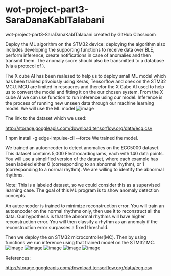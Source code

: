 # wot-project-part3-SaraDanaKablTalabani
wot-project-part3-SaraDanaKablTalabani created by GitHub Classroom

Deploy the ML algorithm on the STM32 device: deploying the algorithm also includes developing the supporting
functions to receive data over BLE, perform inference, create notifications in case of anomalies and then
transmit them. The anomaly score should also be transmitted to a database (via a protocol of ).

The X cube AI has been realesed to help us to deploy small ML model which has been trained privoiusly using Keras, Tensorflow and onex on the STM32 MCU. MCU are limited in resoucres and therefor the X Cube AI used to help us to convert the model and fitting it on the our chosen system. From the X cube AI we can use function to run inference using our model.
Inference is the process of running new unseen data through our machine learning model.
We will use the ML model 
![image](https://user-images.githubusercontent.com/101463904/186467538-38f21c8e-2c1d-4286-a187-511eaffae21a.png)


The link to the dataset which we used:

http://storage.googleapis.com/download.tensorflow.org/data/ecg.csv



1 npm install -g edge-impulse-cli --force
We trained the model.

We trained an autoencoder to detect anomalies on the ECG5000 dataset. This dataset contains 5,000 Electrocardiograms, each with 140 data points. You will use a simplified version of the dataset, where each example has been labeled either 0 (corresponding to an abnormal rhythm), or 1 (corresponding to a normal rhythm). We are willing to identify the abnormal rhythms.

Note: This is a labeled dataset, so we could consider this as a supervised learning case. The goal of this ML program is to show anomaly detection concepts.

An autoencoder is trained to minimize reconstruction error. You will train an autoencoder on the normal rhythms only, then use it to reconstruct all the data. Our hypothesis is that the abnormal rhythms will have higher reconstruction error. You will then classify a rhythm as an anomaly if the reconstruction error surpasses a fixed threshold.

Then we deploy the on STM32 microcontroller(MC).
Then by using functions we run inference using that trained model on the STM32 MC.
![image](https://user-images.githubusercontent.com/101463904/184451368-f0c676d0-1019-494b-8246-38243d0ab6c7.png)
![image](https://user-images.githubusercontent.com/101463904/184451968-0189a96a-4da4-4da5-beee-3abb4acad278.png)
![image](https://user-images.githubusercontent.com/101463904/184452475-619767ad-23b0-41b0-bc7d-c298486835ef.png)
![image](https://user-images.githubusercontent.com/101463904/184452555-0da91982-4a07-4cbf-868d-657bfef5e45c.png)
![image](https://user-images.githubusercontent.com/101463904/184453216-5928d356-14ca-45dc-8d3a-efb1faffdd48.png)


References:

http://storage.googleapis.com/download.tensorflow.org/data/ecg.csv


